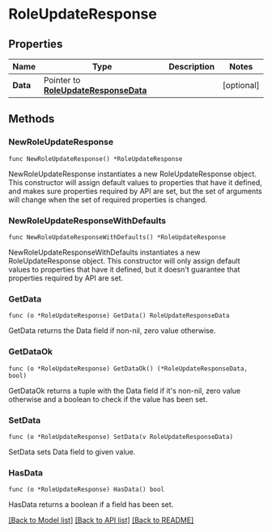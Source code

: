 # RoleUpdateResponse

## Properties

| Name     | Type                                                               | Description | Notes      |
| -------- | ------------------------------------------------------------------ | ----------- | ---------- |
| **Data** | Pointer to [**RoleUpdateResponseData**](RoleUpdateResponseData.md) |             | [optional] |

## Methods

### NewRoleUpdateResponse

`func NewRoleUpdateResponse() *RoleUpdateResponse`

NewRoleUpdateResponse instantiates a new RoleUpdateResponse object.
This constructor will assign default values to properties that have it defined,
and makes sure properties required by API are set, but the set of arguments
will change when the set of required properties is changed.

### NewRoleUpdateResponseWithDefaults

`func NewRoleUpdateResponseWithDefaults() *RoleUpdateResponse`

NewRoleUpdateResponseWithDefaults instantiates a new RoleUpdateResponse object.
This constructor will only assign default values to properties that have it defined,
but it doesn't guarantee that properties required by API are set.

### GetData

`func (o *RoleUpdateResponse) GetData() RoleUpdateResponseData`

GetData returns the Data field if non-nil, zero value otherwise.

### GetDataOk

`func (o *RoleUpdateResponse) GetDataOk() (*RoleUpdateResponseData, bool)`

GetDataOk returns a tuple with the Data field if it's non-nil, zero value otherwise
and a boolean to check if the value has been set.

### SetData

`func (o *RoleUpdateResponse) SetData(v RoleUpdateResponseData)`

SetData sets Data field to given value.

### HasData

`func (o *RoleUpdateResponse) HasData() bool`

HasData returns a boolean if a field has been set.

[[Back to Model list]](../README.md#documentation-for-models) [[Back to API list]](../README.md#documentation-for-api-endpoints) [[Back to README]](../README.md)
